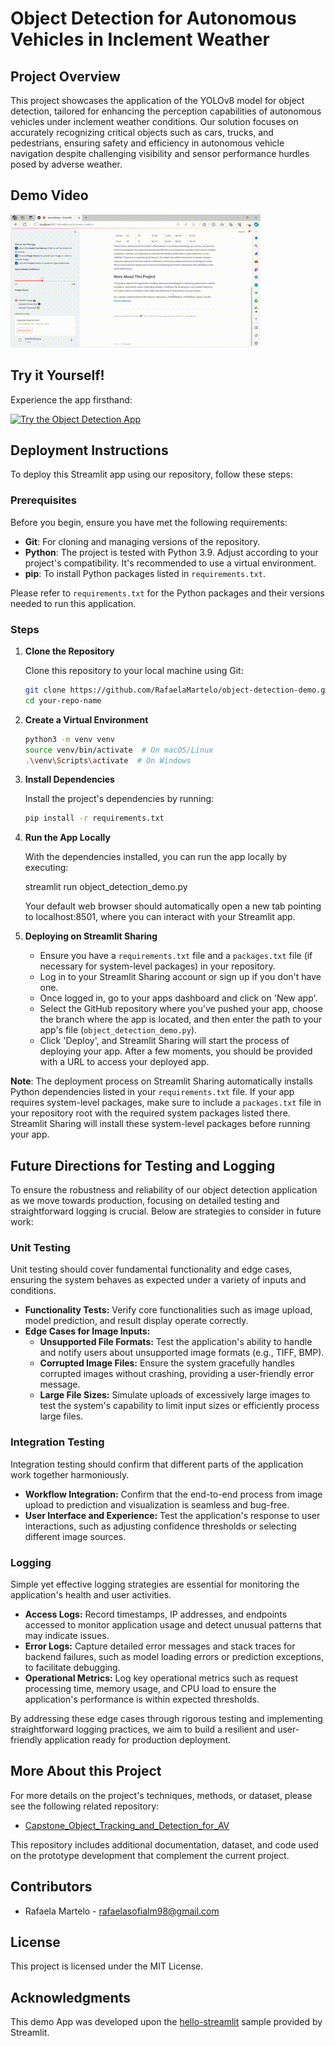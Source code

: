 # Object Detection for Autonomous Vehicles in Inclement Weather

## Project Overview

This project showcases the application of the YOLOv8 model for object detection, tailored for enhancing the perception capabilities of autonomous vehicles under inclement weather conditions. Our solution focuses on accurately recognizing critical objects such as cars, trucks, and pedestrians, ensuring safety and efficiency in autonomous vehicle navigation despite challenging visibility and sensor performance hurdles posed by adverse weather.

## Demo Video

![Demo](streamlit-demo-video.gif)

## Try it Yourself!

Experience the app firsthand:

[![Try the Object Detection App](URL_TO_IMAGE_IF_AVAILABLE)](https://object-detection-demoo.streamlit.app/)

## Deployment Instructions

To deploy this Streamlit app using our repository, follow these steps:

### Prerequisites

Before you begin, ensure you have met the following requirements:

- **Git**: For cloning and managing versions of the repository.
- **Python**: The project is tested with Python 3.9. Adjust according to your project's compatibility. It's recommended to use a virtual environment.
- **pip**: To install Python packages listed in `requirements.txt`.

Please refer to `requirements.txt` for the Python packages and their versions needed to run this application.


### Steps

1. **Clone the Repository**

   Clone this repository to your local machine using Git:

   ```bash
   git clone https://github.com/RafaelaMartelo/object-detection-demo.git
   cd your-repo-name

2. **Create a Virtual Environment**

   ```bash
   python3 -m venv venv
   source venv/bin/activate  # On macOS/Linux
   .\venv\Scripts\activate  # On Windows

3. **Install Dependencies**

   Install the project's dependencies by running:

   ```bash
   pip install -r requirements.txt

4. **Run the App Locally**

   With the dependencies installed, you can run the app locally by executing:

   streamlit run object_detection_demo.py

   Your default web browser should automatically open a new tab pointing to localhost:8501, where you can interact with your Streamlit app.

5. **Deploying on Streamlit Sharing**

   - Ensure you have a `requirements.txt` file and a `packages.txt` file (if necessary for system-level packages) in your repository.
   - Log in to your Streamlit Sharing account or sign up if you don't have one.
   - Once logged in, go to your apps dashboard and click on 'New app'.
   - Select the GitHub repository where you've pushed your app, choose the branch where the app is located, and then enter the path to your app's file (`object_detection_demo.py`).
   - Click 'Deploy', and Streamlit Sharing will start the process of deploying your app. After a few moments, you should be provided with a URL to access your deployed app.

**Note**: The deployment process on Streamlit Sharing automatically installs Python dependencies listed in your `requirements.txt` file. If your app requires system-level packages, make sure to include a `packages.txt` file in your repository root with the required system packages listed there. Streamlit Sharing will install these system-level packages before running your app.

## Future Directions for Testing and Logging

To ensure the robustness and reliability of our object detection application as we move towards production, focusing on detailed testing and straightforward logging is crucial. Below are strategies to consider in future work:

### Unit Testing

Unit testing should cover fundamental functionality and edge cases, ensuring the system behaves as expected under a variety of inputs and conditions.

- **Functionality Tests:** Verify core functionalities such as image upload, model prediction, and result display operate correctly.
- **Edge Cases for Image Inputs:**
  - **Unsupported File Formats:** Test the application's ability to handle and notify users about unsupported image formats (e.g., TIFF, BMP).
  - **Corrupted Image Files:** Ensure the system gracefully handles corrupted images without crashing, providing a user-friendly error message.
  - **Large File Sizes:** Simulate uploads of excessively large images to test the system's capability to limit input sizes or efficiently process large files.

### Integration Testing

Integration testing should confirm that different parts of the application work together harmoniously.

- **Workflow Integration:** Confirm that the end-to-end process from image upload to prediction and visualization is seamless and bug-free.
- **User Interface and Experience:** Test the application's response to user interactions, such as adjusting confidence thresholds or selecting different image sources.

### Logging

Simple yet effective logging strategies are essential for monitoring the application's health and user activities.

- **Access Logs:** Record timestamps, IP addresses, and endpoints accessed to monitor application usage and detect unusual patterns that may indicate issues.
- **Error Logs:** Capture detailed error messages and stack traces for backend failures, such as model loading errors or prediction exceptions, to facilitate debugging.
- **Operational Metrics:** Log key operational metrics such as request processing time, memory usage, and CPU load to ensure the application's performance is within expected thresholds.

By addressing these edge cases through rigorous testing and implementing straightforward logging practices, we aim to build a resilient and user-friendly application ready for production deployment.

## More About this Project

For more details on the project's techniques, methods, or dataset, please see the following related repository:

- [Capstone_Object_Tracking_and_Detection_for_AV](https://github.com/RafaelaMartelo/Capstone_Object_Tracking_and_Detection_for_AV)

This repository includes additional documentation, dataset, and code used on the prototype development that complement the current project.

## Contributors

- Rafaela Martelo - [rafaelasofialm98@gmail.com](mailto:rafaelasofialm98@gmail.com)

## License

This project is licensed under the MIT License.

## Acknowledgments

This demo App was developed upon the [hello-streamlit](https://github.com/streamlit/hello-streamlit) sample provided by Streamlit. 
